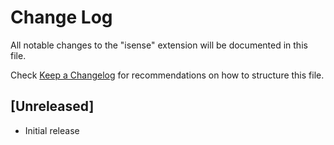 # Change Log

All notable changes to the "isense" extension will be documented in this file.

Check [Keep a Changelog](http://keepachangelog.com/) for recommendations on how to structure this file.

## [Unreleased]

- Initial release
